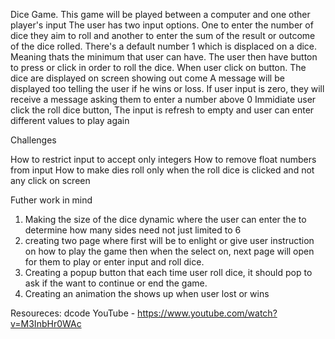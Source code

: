 Dice Game.
 This game will be played between a computer and one other player's input 
 The user has two input options. One to enter the number of dice they aim to roll and another to enter the sum of the result or outcome of the dice rolled.
 There's a default number 1 which is displaced on a dice. Meaning thats the minimum that user can have.
 The user then have button to press or click in order to roll the dice.
 When user click on button. The dice are displayed on screen showing out come 
 A message will be displayed too telling the user if he wins or loss.
 If user input is zero, they will receive a message asking them to enter a number above 0
Immidiate user click the roll dice button, The input is refresh to empty and user can enter different values to play again
 

Challenges

How to restrict input to accept only integers
How to remove float numbers from input
How to make dies roll only when the roll dice is clicked and not any click on screen

Futher work in mind
1. Making the size of the dice dynamic where the user can enter the to determine how many sides need not just limited to 6
2. creating two page where first will be to enlight or give user instruction on how to play the game then when the select on, next page will open for them to play or enter input and roll dice.
3. Creating a popup button that each time user roll dice, it should pop to ask if the want to continue or end the game.
4. Creating an animation the shows up when user lost or wins


Resoureces:
dcode YouTube - https://www.youtube.com/watch?v=M3InbHr0WAc
